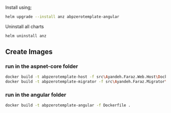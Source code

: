 ﻿Install using;

```bash
helm upgrade --install anz abpzerotemplate-angular
```

Uninstall all charts

```bash
helm uninstall anz
```

## Create Images

### run in the aspnet-core folder
```bash
docker build -t abpzerotemplate-host -f src\Ayandeh.Faraz.Web.Host\Dockerfile .
docker build -t abpzerotemplate-migrator -f src\Ayandeh.Faraz.Migrator\Dockerfile .
```

### run in the angular folder
```bash
docker build -t abpzerotemplate-angular -f Dockerfile . 
```
